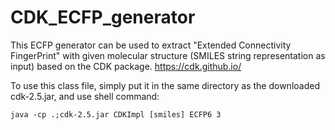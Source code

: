 # CDK_ECFP_generator

This ECFP generator can be used to extract "Extended Connectivity FingerPrint" with given molecular structure (SMILES string representation as input) based on the CDK package. https://cdk.github.io/

To use this class file, simply put it in the same directory as the downloaded cdk-2.5.jar, and use shell command:
```
java -cp .;cdk-2.5.jar CDKImpl [smiles] ECFP6 3
```
